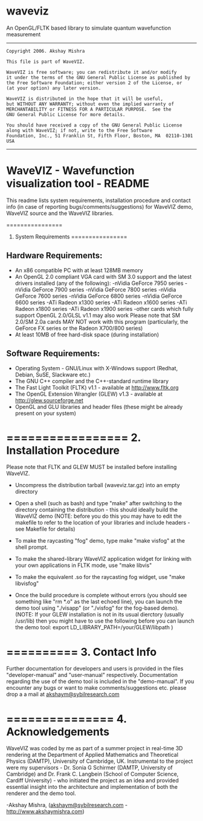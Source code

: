 waveviz
=======

An OpenGL/FLTK based library to simulate quantum wavefunction measurement

***********************************************************************************
	Copyright 2006. Akshay Mishra	

	This file is part of WaveVIZ.

	WaveVIZ is free software; you can redistribute it and/or modify
	it under the terms of the GNU General Public License as published by
	the Free Software Foundation; either version 2 of the License, or
	(at your option) any later version.
	
	WaveVIZ is distributed in the hope that it will be useful,
	but WITHOUT ANY WARRANTY; without even the implied warranty of
	MERCHANTABILITY or FITNESS FOR A PARTICULAR PURPOSE.  See the
	GNU General Public License for more details.
	
	You should have received a copy of the GNU General Public License
	along with WaveVIZ; if not, write to the Free Software
	Foundation, Inc., 51 Franklin St, Fifth Floor, Boston, MA  02110-1301  USA
************************************************************************************

WaveVIZ - Wavefunction visualization tool - README
==================================
This readme lists system requirements, installation procedure and contact info (in case of reporting bugs/comments/suggestions) for WaveVIZ demo, WaveVIZ source and the WaveVIZ libraries.


================
1. System Requirements
================

Hardware Requirements:
-------------------------------------------
- An x86 compatible PC with at least 128MB memory
- An OpenGL 2.0 compliant VGA card with SM 3.0 support and the latest drivers installed (any of the following):
	-nVidia GeForce 7950 series
	-nVidia GeForce 7900 series
	-nVidia GeForce 7800 series
	-nVidia GeForce 7600 series
	-nVidia GeForce 6800 series
	-nVidia GeForce 6600 series
	-ATi Radeon x1300 series
	-ATi Radeon x1600 series
	-ATi Radeon x1800 series
	-ATi Radeon x1900 series
	-other cards which fully support OpenGL 2.0/GLSL v1.1 may also work
	Please note that SM 2.0/SM 2.0a cards MAY NOT work with this program (particularly, the GeForce FX series or the Radeon X700/800 series)
- At least 10MB of free hard-disk space (during installation)

Software Requirements:
-----------------------------------------
- Operating System - GNU/Linux with X-Windows support (Redhat, Debian, SuSE, Slackware etc.)
- The GNU C++ compiler and the C++-standard runtime library
- The Fast Light Toolkit (FLTK) v1.1 - available at http://www.fltk.org
- The OpenGL Extension Wrangler (GLEW) v1.3 - available at http://glew.sourceforge.net
- OpenGL and GLU libraries and header files (these might be already present on your system)

=================
2. Installation Procedure
=================
Please note that FLTK and GLEW MUST be installed before installing WaveVIZ.

* Uncompress the distribution tarball (waveviz.tar.gz) into an empty directory
* Open a shell (such as bash) and type "make" after switching to the directory containing the distribution - this should ideally build the WaveVIZ demo (NOTE: before you do this you may have to edit the makefile to refer to the location of your libraries and include headers - see Makefile for details)

* To make the raycasting "fog" demo, type make "make visfog" at the shell prompt.
* To make the shared-library WaveVIZ application widget for linking with your own applications in FLTK mode, use "make libvis"
* To make the equivalent .so for the raycasting fog widget, use "make libvisfog"

* Once the build procedure is complete without errors (you should see something like "rm *.o" as the last echoed line), you can launch the demo tool using "./visapp" (or "./visfog" for the fog-based demo).
(NOTE: If your GLEW installation is not in its usual dierctory (usually /usr/lib) then you might have to use the following before you can launch the demo tool:
	export LD_LIBRARY_PATH=/your/GLEW/libpath
)

==========
3. Contact Info
==========
Further documentation for developers and users is provided in the files "developer-manual" and "user-manual" respectively. Documentation regarding the use of the demo tool is included in the "demo-manual". If you encounter any bugs or want to make comments/suggestions etc. please drop a a mail at akshaym@sybilresearch.com

===============
4. Acknowledgements
===============
WaveVIZ was coded by me as part of a summer project in real-time 3D rendering at the Department of Applied Mathematics and Theoretical Physics (DAMTP), University of Cambridge, UK. 
Instrumental to the project were my supervisors - Dr. Sonia G Schirmer (DAMTP, University of Cambridge) and Dr. Frank C. Langbein (School of Computer Science, Cardiff University) - who initiated the project as an idea and provided essential insight into the architecture and implementation of both the renderer and the demo tool.

-Akshay Mishra,
(akshaym@sybilresearch.com - http://www.akshaymishra.com)
